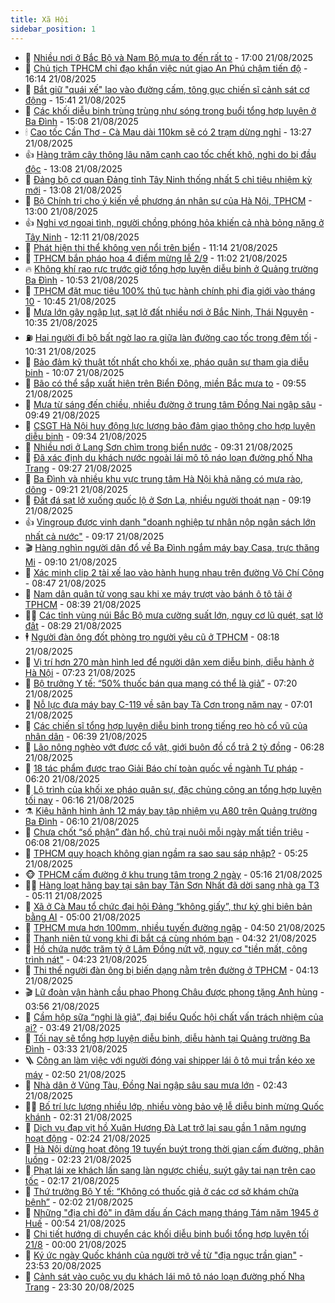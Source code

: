 ```yaml
---
title: Xã Hội
sidebar_position: 1
---
```


<!-- dantri-xa-hoi:START -->
- 🫣 [Nhiều nơi ở Bắc Bộ và Nam Bộ mưa to đến rất to](https://dantri.com.vn/xa-hoi/nhieu-noi-o-bac-bo-va-nam-bo-mua-to-den-rat-to-20250821173823465.htm) - 17:00 21/08/2025
- 💼 [Chủ tịch TPHCM chỉ đạo khẩn việc nút giao An Phú chậm tiến độ](https://dantri.com.vn/xa-hoi/chu-tich-tphcm-chi-dao-khan-viec-nut-giao-an-phu-cham-tien-do-20250821214040983.htm) - 16:14 21/08/2025
- 🎊 [Bắt giữ &quot;quái xế&quot; lao vào đường cấm, tông gục chiến sĩ cảnh sát cơ động](https://dantri.com.vn/xa-hoi/bat-giu-quai-xe-lao-vao-duong-cam-tong-guc-chien-si-canh-sat-co-dong-20250821223756636.htm) - 15:41 21/08/2025
- 🙉 [Các khối diễu binh trùng trùng như sóng trong buổi tổng hợp luyện ở Ba Đình](https://dantri.com.vn/xa-hoi/cac-khoi-dieu-binh-trung-trung-nhu-song-trong-buoi-tong-hop-luyen-o-ba-dinh-20250821215447465.htm) - 15:08 21/08/2025
- 🕯 [Cao tốc Cần Thơ - Cà Mau dài 110km sẽ có 2 trạm dừng nghỉ](https://dantri.com.vn/xa-hoi/cao-toc-can-tho-ca-mau-dai-110km-se-co-2-tram-dung-nghi-20250821192808420.htm) - 13:27 21/08/2025
- 👍 [Hàng trăm cây thông lâu năm cạnh cao tốc chết khô, nghi do bị đầu độc](https://dantri.com.vn/xa-hoi/hang-tram-cay-thong-lau-nam-canh-cao-toc-chet-kho-nghi-do-bi-dau-doc-20250821191036338.htm) - 13:08 21/08/2025
- 🤖 [Đảng bộ cơ quan Đảng tỉnh Tây Ninh thống nhất 5 chỉ tiêu nhiệm kỳ mới](https://dantri.com.vn/xa-hoi/dang-bo-co-quan-dang-tinh-tay-ninh-thong-nhat-5-chi-tieu-nhiem-ky-moi-20250821193600234.htm) - 13:08 21/08/2025
- 🙉 [Bộ Chính trị cho ý kiến về phương án nhân sự của Hà Nội, TPHCM](https://dantri.com.vn/xa-hoi/bo-chinh-tri-cho-y-kien-ve-phuong-an-nhan-su-cua-ha-noi-tphcm-20250821182414702.htm) - 13:00 21/08/2025
- 👍 [Nghi vợ ngoại tình, người chồng phóng hỏa khiến cả nhà bỏng nặng ở Tây Ninh](https://dantri.com.vn/xa-hoi/nghi-vo-ngoai-tinh-nguoi-chong-phong-hoa-khien-ca-nha-bong-nang-o-tay-ninh-20250821184915594.htm) - 12:11 21/08/2025
- 🗽 [Phát hiện thi thể không vẹn nổi trên biển](https://dantri.com.vn/xa-hoi/phat-hien-thi-the-khong-ven-noi-tren-bien-20250821172704389.htm) - 11:14 21/08/2025
- 🗽 [TPHCM bắn pháo hoa 4 điểm mừng lễ 2/9](https://dantri.com.vn/xa-hoi/tphcm-ban-phao-hoa-4-diem-mung-le-29-20250821173731221.htm) - 11:02 21/08/2025
- 🔥 [Không khí rạo rực trước giờ tổng hợp luyện diễu binh ở Quảng trường Ba Đình](https://dantri.com.vn/xa-hoi/khong-khi-rao-ruc-truoc-gio-tong-hop-luyen-dieu-binh-o-quang-truong-ba-dinh-20250821175213173.htm) - 10:53 21/08/2025
- 🦒 [TPHCM đặt mục tiêu 100% thủ tục hành chính phi địa giới vào tháng 10](https://dantri.com.vn/xa-hoi/tphcm-dat-muc-tieu-100-thu-tuc-hanh-chinh-phi-dia-gioi-vao-thang-10-20250821171145834.htm) - 10:45 21/08/2025
- 🧐 [Mưa lớn gây ngập lụt, sạt lở đất nhiều nơi ở Bắc Ninh, Thái Nguyên](https://dantri.com.vn/xa-hoi/mua-lon-gay-ngap-lut-sat-lo-dat-nhieu-noi-o-bac-ninh-thai-nguyen-20250821172927248.htm) - 10:35 21/08/2025
- ⛽️ [Hai người đi bộ bất ngờ lao ra giữa làn đường cao tốc trong đêm tối](https://dantri.com.vn/xa-hoi/hai-nguoi-di-bo-bat-ngo-lao-ra-giua-lan-duong-cao-toc-trong-dem-toi-20250821170916096.htm) - 10:31 21/08/2025
- 🚀 [Bảo đảm kỹ thuật tốt nhất cho khối xe, pháo quân sự tham gia diễu binh](https://dantri.com.vn/xa-hoi/bao-dam-ky-thuat-tot-nhat-cho-khoi-xe-phao-quan-su-tham-gia-dieu-binh-20250821165809834.htm) - 10:07 21/08/2025
- 🦒 [Bão có thể sắp xuất hiện trên Biển Đông, miền Bắc mưa to](https://dantri.com.vn/xa-hoi/bao-co-the-sap-xuat-hien-tren-bien-dong-mien-bac-mua-to-20250821164432023.htm) - 09:55 21/08/2025
- 🦅 [Mưa từ sáng đến chiều, nhiều đường ở trung tâm Đồng Nai ngập sâu](https://dantri.com.vn/xa-hoi/mua-tu-sang-den-chieu-nhieu-duong-o-trung-tam-dong-nai-ngap-sau-20250821154222999.htm) - 09:49 21/08/2025
- 🚀 [CSGT Hà Nội huy động lực lượng bảo đảm giao thông cho hợp luyện diễu binh](https://dantri.com.vn/xa-hoi/csgt-ha-noi-huy-dong-luc-luong-bao-dam-giao-thong-cho-hop-luyen-dieu-binh-20250821162905796.htm) - 09:34 21/08/2025
- 🦅 [Nhiều nơi ở Lạng Sơn chìm trong biển nước](https://dantri.com.vn/xa-hoi/nhieu-noi-o-lang-son-chim-trong-bien-nuoc-20250821162710394.htm) - 09:31 21/08/2025
- 🤠 [Đã xác định du khách nước ngoài lái mô tô náo loạn đường phố Nha Trang](https://dantri.com.vn/xa-hoi/da-xac-dinh-du-khach-nuoc-ngoai-lai-mo-to-nao-loan-duong-pho-nha-trang-20250821160606432.htm) - 09:27 21/08/2025
- 💄 [Ba Đình và nhiều khu vực trung tâm Hà Nội khả năng có mưa rào, dông](https://dantri.com.vn/xa-hoi/ba-dinh-va-nhieu-khu-vuc-trung-tam-ha-noi-kha-nang-co-mua-rao-dong-20250821160825064.htm) - 09:21 21/08/2025
- 🥷 [Đất đá sạt lở xuống quốc lộ ở Sơn La, nhiều người thoát nạn](https://dantri.com.vn/xa-hoi/dat-da-sat-lo-xuong-quoc-lo-o-son-la-nhieu-nguoi-thoat-nan-20250821161034322.htm) - 09:19 21/08/2025
- 👍 [Vingroup được vinh danh &quot;doanh nghiệp tư nhân nộp ngân sách lớn nhất cả nước&quot;](https://dantri.com.vn/xa-hoi/vingroup-duoc-vinh-danh-doanh-nghiep-tu-nhan-nop-ngan-sach-lon-nhat-ca-nuoc-20250821152128772.htm) - 09:17 21/08/2025
- 🎬 [Hàng nghìn người dân đổ về Ba Đình ngắm máy bay Casa, trực thăng Mi](https://dantri.com.vn/xa-hoi/hang-nghin-nguoi-dan-do-ve-ba-dinh-ngam-may-bay-casa-truc-thang-mi-20250821151412991.htm) - 09:10 21/08/2025
- 🦒 [Xác minh clip 2 tài xế lao vào hành hung nhau trên đường Võ Chí Công](https://dantri.com.vn/xa-hoi/xac-minh-clip-2-tai-xe-lao-vao-hanh-hung-nhau-tren-duong-vo-chi-cong-20250821154452163.htm) - 08:47 21/08/2025
- 🌊 [Nam dân quân tử vong sau khi xe máy trượt vào bánh ô tô tải ở TPHCM](https://dantri.com.vn/xa-hoi/nam-dan-quan-tu-vong-sau-khi-xe-may-truot-vao-banh-o-to-tai-o-tphcm-20250821153019701.htm) - 08:39 21/08/2025
- 🧑‍💻 [Các tỉnh vùng núi Bắc Bộ mưa cường suất lớn, nguy cơ lũ quét, sạt lở đất](https://dantri.com.vn/xa-hoi/cac-tinh-vung-nui-bac-bo-mua-cuong-suat-lon-nguy-co-lu-quet-sat-lo-dat-20250821144015697.htm) - 08:29 21/08/2025
- 🕴 [Người đàn ông đốt phòng trọ người yêu cũ ở TPHCM](https://dantri.com.vn/xa-hoi/nguoi-dan-ong-dot-phong-tro-nguoi-yeu-cu-o-tphcm-20250821143239049.htm) - 08:18 21/08/2025
- 🤔 [Vị trí hơn 270 màn hình led để người dân xem diễu binh, diễu hành ở Hà Nội](https://dantri.com.vn/xa-hoi/vi-tri-hon-270-man-hinh-led-de-nguoi-dan-xem-dieu-binh-dieu-hanh-o-ha-noi-20250821141025532.htm) - 07:23 21/08/2025
- 💄 [Bộ trưởng Y tế: “50% thuốc bán qua mạng có thể là giả”](https://dantri.com.vn/xa-hoi/bo-truong-y-te-50-thuoc-ban-qua-mang-co-the-la-gia-20250821141624171.htm) - 07:20 21/08/2025
- 🧠 [Nỗ lực đưa máy bay C-119 về sân bay Tà Cơn trong năm nay](https://dantri.com.vn/xa-hoi/no-luc-dua-may-bay-c-119-ve-san-bay-ta-con-trong-nam-nay-20250821112112780.htm) - 07:01 21/08/2025
- 🦣 [Các chiến sĩ tổng hợp luyện diễu binh trong tiếng reo hò cổ vũ của nhân dân](https://dantri.com.vn/xa-hoi/cac-chien-si-tong-hop-luyen-dieu-binh-trong-tieng-reo-ho-co-vu-cua-nhan-dan-20250821133403301.htm) - 06:39 21/08/2025
- 💫 [Lão nông nghèo vớt được cổ vật, giới buôn đồ cổ trả 2 tỷ đồng](https://dantri.com.vn/xa-hoi/lao-nong-ngheo-vot-duoc-co-vat-gioi-buon-do-co-tra-2-ty-dong-20250821130226567.htm) - 06:28 21/08/2025
- 🚀 [18 tác phẩm được trao Giải Báo chí toàn quốc về ngành Tư pháp](https://dantri.com.vn/xa-hoi/18-tac-pham-duoc-trao-giai-bao-chi-toan-quoc-ve-nganh-tu-phap-20250821130904951.htm) - 06:20 21/08/2025
- 🤔 [Lộ trình của khối xe pháo quân sự, đặc chủng công an tổng hợp luyện tối nay](https://dantri.com.vn/xa-hoi/lo-trinh-cua-khoi-xe-phao-quan-su-dac-chung-cong-an-tong-hop-luyen-toi-nay-20250821130316295.htm) - 06:16 21/08/2025
- ⚗️ [Kiêu hãnh hình ảnh 12 máy bay tập nhiệm vụ A80 trên Quảng trường Ba Đình](https://dantri.com.vn/xa-hoi/kieu-hanh-hinh-anh-12-may-bay-tap-nhiem-vu-a80-tren-quang-truong-ba-dinh-20250821125642368.htm) - 06:10 21/08/2025
- 🫶 [Chưa chốt “số phận” đàn hổ, chủ trại nuôi mỗi ngày mất tiền triệu](https://dantri.com.vn/xa-hoi/chua-chot-so-phan-dan-ho-chu-trai-nuoi-moi-ngay-mat-tien-trieu-20250821112956042.htm) - 06:08 21/08/2025
- 🌮 [TPHCM quy hoạch không gian ngầm ra sao sau sáp nhập?](https://dantri.com.vn/xa-hoi/tphcm-quy-hoach-khong-gian-ngam-ra-sao-sau-sap-nhap-20250821121300617.htm) - 05:25 21/08/2025
- 🐵 [TPHCM cấm đường ở khu trung tâm trong 2 ngày](https://dantri.com.vn/xa-hoi/tphcm-cam-duong-o-khu-trung-tam-trong-2-ngay-20250821120444936.htm) - 05:16 21/08/2025
- 🧑‍🏫 [Hàng loạt hãng bay tại sân bay Tân Sơn Nhất đã dời sang nhà ga T3](https://dantri.com.vn/xa-hoi/hang-loat-hang-bay-tai-san-bay-tan-son-nhat-da-doi-sang-nha-ga-t3-20250821104043002.htm) - 05:11 21/08/2025
- 💫 [Xã ở Cà Mau tổ chức đại hội Đảng “không giấy”, thư ký ghi biên bản bằng AI](https://dantri.com.vn/xa-hoi/xa-o-ca-mau-to-chuc-dai-hoi-dang-khong-giay-thu-ky-ghi-bien-ban-bang-ai-20250821083508570.htm) - 05:00 21/08/2025
- 🦩 [TPHCM mưa hơn 100mm, nhiều tuyến đường ngập](https://dantri.com.vn/xa-hoi/tphcm-mua-hon-100mm-nhieu-tuyen-duong-ngap-20250821113617387.htm) - 04:50 21/08/2025
- 🦄 [Thanh niên tử vong khi đi bắt cá cùng nhóm bạn](https://dantri.com.vn/xa-hoi/thanh-nien-tu-vong-khi-di-bat-ca-cung-nhom-ban-20250821110818587.htm) - 04:32 21/08/2025
- 💂 [Hồ chứa nước trăm tỷ ở Lâm Đồng nứt vỡ, nguy cơ &quot;tiền mất, công trình nát&quot;](https://dantri.com.vn/xa-hoi/ho-chua-nuoc-tram-ty-o-lam-dong-nut-vo-nguy-co-tien-mat-cong-trinh-nat-20250820154345536.htm) - 04:23 21/08/2025
- 💄 [Thi thể người đàn ông bị biến dạng nằm trên đường ở TPHCM](https://dantri.com.vn/xa-hoi/thi-the-nguoi-dan-ong-bi-bien-dang-nam-tren-duong-o-tphcm-20250821110815359.htm) - 04:13 21/08/2025
- 🎬 [Lữ đoàn vận hành cầu phao Phong Châu được phong tặng Anh hùng](https://dantri.com.vn/xa-hoi/lu-doan-van-hanh-cau-phao-phong-chau-duoc-phong-tang-anh-hung-20250821104632661.htm) - 03:56 21/08/2025
- 👀 [Cầm hộp sữa “nghi là giả”, đại biểu Quốc hội chất vấn trách nhiệm của ai?](https://dantri.com.vn/xa-hoi/cam-hop-sua-nghi-la-gia-dai-bieu-quoc-hoi-chat-van-trach-nhiem-cua-ai-20250821104158716.htm) - 03:49 21/08/2025
- 💃 [Tối nay sẽ tổng hợp luyện diễu binh, diễu hành tại Quảng trường Ba Đình](https://dantri.com.vn/xa-hoi/toi-nay-se-tong-hop-luyen-dieu-binh-dieu-hanh-tai-quang-truong-ba-dinh-20250821102247828.htm) - 03:33 21/08/2025
- 🪜 [Công an làm việc với người đóng vai shipper lái ô tô mui trần kéo xe máy](https://dantri.com.vn/xa-hoi/cong-an-lam-viec-voi-nguoi-dong-vai-shipper-lai-o-to-mui-tran-keo-xe-may-20250821093427701.htm) - 02:50 21/08/2025
- 📝 [Nhà dân ở Vũng Tàu, Đồng Nai ngập sâu sau mưa lớn](https://dantri.com.vn/xa-hoi/nha-dan-o-vung-tau-dong-nai-ngap-sau-sau-mua-lon-20250821090609488.htm) - 02:43 21/08/2025
- 🧑‍💻 [Bố trí lực lượng nhiều lớp, nhiều vòng bảo vệ lễ diễu binh mừng Quốc khánh](https://dantri.com.vn/xa-hoi/bo-tri-luc-luong-nhieu-lop-nhieu-vong-bao-ve-le-dieu-binh-mung-quoc-khanh-20250821090601113.htm) - 02:31 21/08/2025
- 👺 [Dịch vụ đạp vịt hồ Xuân Hương Đà Lạt trở lại sau gần 1 năm ngưng hoạt động](https://dantri.com.vn/xa-hoi/dich-vu-dap-vit-ho-xuan-huong-da-lat-tro-lai-sau-gan-1-nam-ngung-hoat-dong-20250821090911156.htm) - 02:24 21/08/2025
- 🌮 [Hà Nội dừng hoạt động 19 tuyến buýt trong thời gian cấm đường, phân luồng](https://dantri.com.vn/xa-hoi/ha-noi-dung-hoat-dong-19-tuyen-buyt-trong-thoi-gian-cam-duong-phan-luong-20250821090029785.htm) - 02:23 21/08/2025
- 🤭 [Phạt lái xe khách lấn sang làn ngược chiều, suýt gây tai nạn trên cao tốc](https://dantri.com.vn/xa-hoi/phat-lai-xe-khach-lan-sang-lan-nguoc-chieu-suyt-gay-tai-nan-tren-cao-toc-20250821091000992.htm) - 02:17 21/08/2025
- 💪 [Thứ trưởng Bộ Y tế: “Không có thuốc giả ở các cơ sở khám chữa bệnh”](https://dantri.com.vn/xa-hoi/thu-truong-bo-y-te-khong-co-thuoc-gia-o-cac-co-so-kham-chua-benh-20250821085822491.htm) - 02:02 21/08/2025
- 🧰 [Những &quot;địa chỉ đỏ&quot; in đậm dấu ấn Cách mạng tháng Tám năm 1945 ở Huế](https://dantri.com.vn/xa-hoi/nhung-dia-chi-do-in-dam-dau-an-cach-mang-thang-tam-nam-1945-o-hue-20250817224553408.htm) - 00:54 21/08/2025
- 🤡 [Chi tiết hướng di chuyển các khối diễu binh buổi tổng hợp luyện tối 21/8](https://dantri.com.vn/xa-hoi/chi-tiet-huong-di-chuyen-cac-khoi-dieu-binh-buoi-tong-hop-luyen-toi-218-20250820171725599.htm) - 00:00 21/08/2025
- 🦆 [Ký ức ngày Quốc khánh của người trở về từ &quot;địa ngục trần gian&quot;](https://dantri.com.vn/xa-hoi/ky-uc-ngay-quoc-khanh-cua-nguoi-tro-ve-tu-dia-nguc-tran-gian-20250820154956485.htm) - 23:53 20/08/2025
- 🦍 [Cảnh sát vào cuộc vụ du khách lái mô tô náo loạn đường phố Nha Trang](https://dantri.com.vn/xa-hoi/canh-sat-vao-cuoc-vu-du-khach-lai-mo-to-nao-loan-duong-pho-nha-trang-20250820224459769.htm) - 23:30 20/08/2025<!-- dantri-xa-hoi:END -->
